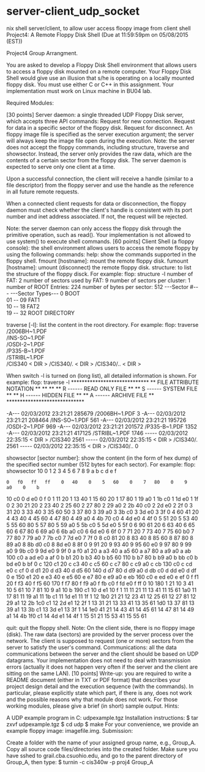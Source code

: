# server-client_udp_socket
nix shell server/client, to allow user access floopy image from client shell
Project4: A Remote Floppy Disk Shell (Due at 11:59:59pm on 05/08/2015 (EST))

Project4 Group Arrangment.

You are asked to develop a Floppy Disk Shell environment that allows users to access a floppy disk mounted on a remote computer. Your Floppy Disk Shell would give use an illusion that s/he is operating on a locally mounted floppy disk. You must use either C or C++ in this assignment. Your implementation must work on Linux machine in BU04 lab.

Required Modules:

[30 points] Server daemon: a single threaded UDP Floppy Disk server, which accepts three API commands:
Request for new connection.
Request for data in a specific sector of the floppy disk.
Request for disconnect.
An floppy image file is specified as the server execution argument; the server will always keep the image file open during the execution.
Note: the server does not accept the floppy commands, including structure, traverse and showsector. Instead, the server only provides the raw data, which are the contents of a certain sector from the floppy disk.
The server daemon is expected to serve only one client at a time.

Upon a successful connection, the client will receive a handle (similar to a file descriptor) from the floppy server and use the handle as the reference in all future remote requests.

When a connected client requests for data or disconnection, the floppy daemon must check whether the client's handle is consistent with its port number and inet address associated. If not, the request will be rejected.

Note: the server daemon can only access the floppy disk through the primitive operation, such as read(). Your implementation is not allowed to use system() to execute shell commands. 
[60 points] Client Shell (a floppy console): the shell environment allows users to access the remote floppy by using the following commands:
help: show the commands supported in the floppy shell.
fmount [hostname]: mount the remote floppy disk.
fumount [hostname]: umount (disconnect) the remote floppy disk.
structure: to list the structure of the floppy disck. For example:
flop: structure -l
		number of FAT:			    2
		number of sectors used by FAT:	    9
		number of sectors per cluster:	    1
		number of ROOT Entries:		  224
		number of bytes per sector:	  512
		---Sector #---     ---Sector Types---
		      0                  BOOT       
		   01 -- 09              FAT1         
		   10 -- 18              FAT2         
		   19 -- 32              ROOT DIRECTORY

traverse [-l]: list the content in the root directory. For example:
flop: traverse
/2006BH~1.PDF                           
/INS-SO~1.PDF                           
/OSDI-2~1.PDF                           
/P335-B~1.PDF                           
/STRIBL~1.PDF                           
/CIS340                                 	< DIR >
/CIS340/.                               	< DIR >
/CIS340/..                              	< DIR >

When switch -l is turned on (long list), all detailed information is shown. For example:
flop: traverse -l
	*****************************
	** FILE ATTRIBUTE NOTATION **
	**                         **
	** R ------ READ ONLY FILE **
	** S ------ SYSTEM FILE    **
	** H ------ HIDDEN FILE    **
	** A ------ ARCHIVE FILE   **
	*****************************

-A---     02/03/2012 23:21:21            285679     /2006BH~1.PDF                                    3
-A---     02/03/2012 23:21:21            208464     /INS-SO~1.PDF                                  561
-A---     02/03/2012 23:21:21            195726     /OSDI-2~1.PDF                                  969
-A---     02/03/2012 23:21:21            201572     /P335-B~1.PDF                                 1352
-A---     02/03/2012 23:21:21            417125     /STRIBL~1.PDF                                 1746
-----     02/03/2012 22:35:15        < DIR >          /CIS340                                       2561
-----     02/03/2012 22:35:15        < DIR >          /CIS340/.                                     2561
-----     02/03/2012 22:35:15        < DIR >          /CIS340/..                                       0

showsector [sector number]: show the content (in the form of hex dump) of the specified sector number (512 bytes for each sector). For example:
flop: showsector 10
         0    1    2    3    4    5    6    7    8    9    a    b    c    d    e    f

    0   f0   ff   ff    0   40    0    5   60    0    7   80    0    9   a0    0    b
   10   c0    0    d   e0    0    f    0    1   11   20    1   13   40    1   15   60
   20    1   17   80    1   19   a0    1   1b   c0    1   1d   e0    1   1f    0    2
   30   21   20    2   23   40    2   25   60    2   27   80    2   29   a0    2   2b
   40   c0    2   2d   e0    2   2f    0    3   31   20    3   33   40    3   35   60
   50    3   37   80    3   39   a0    3   3b   c0    3   3d   e0    3   3f    0    4
   60   41   20    4   43   40    4   45   60    4   47   80    4   49   a0    4   4b
   70   c0    4   4d   e0    4   4f    0    5   51   20    5   53   40    5   55   60
   80    5   57   80    5   59   a0    5   5b   c0    5   5d   e0    5   5f    0    6
   90   61   20    6   63   40    6   65   60    6   67   80    6   69   a0    6   6b
   a0   c0    6   6d   e0    6   6f    0    7   71   20    7   73   40    7   75   60
   b0    7   77   80    7   79   a0    7   7b   c0    7   7d   e0    7   7f    0    8
   c0   81   20    8   83   40    8   85   60    8   87   80    8   89   a0    8   8b
   d0   c0    8   8d   e0    8   8f    0    9   91   20    9   93   40    9   95   60
   e0    9   97   80    9   99   a0    9   9b   c0    9   9d   e0    9   9f    0    a
   f0   a1   20    a   a3   40    a   a5   60    a   a7   80    a   a9   a0    a   ab
  100   c0    a   ad   e0    a   af    0    b   b1   20    b   b3   40    b   b5   60
  110    b   b7   80    b   b9   a0    b   bb   c0    b   bd   e0    b   bf    0    c
  120   c1   20    c   c3   40    c   c5   60    c   c7   80    c   c9   a0    c   cb
  130   c0    c   cd   e0    c   cf    0    d   d1   20    d   d3   40    d   d5   60
  140    d   d7   80    d   d9   a0    d   db   c0    d   dd   e0    d   df    0    e
  150   e1   20    e   e3   40    e   e5   60    e   e7   80    e   e9   a0    e   eb
  160   c0    e   ed   e0    e   ef    0    f   f1   20    f   f3   40    f   f5   60
  170    f   f7   80    f   f9   a0    f   fb   c0    f   fd   e0    f   ff    0   10
  180    1   21   10    3   41   10    5   61   10    7   81   10    9   a1   10    b
  190   c1   10    d   e1   10    f    1   11   11   21   11   13   41   11   15   61
  1a0   11   17   81   11   19   a1   11   1b   c1   11   1d   e1   11   1f    1   12
  1b0   21   21   12   23   41   12   25   61   12   27   81   12   29   a1   12   2b
  1c0   c1   12   2d   e1   12   2f    1   13   31   21   13   33   41   13   35   61
  1d0   13   37   81   13   39   a1   13   3b   c1   13   3d   e1   13   3f    1   14
  1e0   41   21   14   43   41   14   45   61   14   47   81   14   49   a1   14   4b
  1f0   c1   14   4d   e1   14   4f    1   15   51   21   15   53   41   15   55   61

quit: quit the floppy shell.
Note: On the client side, there is no floppy image (disk). The raw data (sectors) are provided by the server process over the network. The client is supposed to request (one or more) sectors from the server to satisfy the user's command.
Communications: all the data communications between the server and the client should be based on UDP datagrams. Your implementation does not need to deal with transmission errors (actually it does not happen very often if the server and the client are sitting on the same LAN).
[10 points] Write-up: you are required to write a README document (either in TXT or PDF format) that describes your project design detail and the execution sequence (with the commands). In particular, please explicitly state which part, if there is any, does not work and the possible reasons why that module does not work. For those working modules, please give a brief (in short) sample output.
Hints:

A UDP example program in C: udpexample.tgz
Installation instructions:
 $ tar zxvf udpexample.tgz 
 $ cd udp 
 $ make 
For your convenience, we provide an example floppy image: imagefile.img. 
Submission:

Create a folder with the name of your assigned group name, e.g., Group_A.
Copy all source code files/directories into the created folder.
Make sure you have sshed to grail.cba.csuohio.edu, and go to the parent directory of Group_A, then type:
$ turnin -c cis340w -p proj4 Group_A
